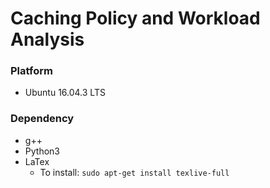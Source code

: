 # Caching Policy and Workload Analysis
### Platform
+ Ubuntu 16.04.3 LTS
### Dependency
+ g++
+ Python3
+ LaTex
    + To install: `sudo apt-get install texlive-full`
